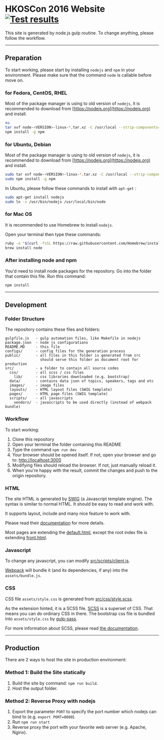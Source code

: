 # HKOSCon 2016 Website  [![Test results][test-badge]][test-url]

This site is generated by node.js gulp routine.
To change anything, please follow the workflow.

[test-url]: https://gitlab.com/hkoscon/2016/pipelines
[test-badge]: https://gitlab.com/hkoscon/2016/badges/master/pipeline.svg

******

## Preparation

To start working, please start by installing `nodejs` and `npm` in
your environment. Please make sure that the command `node` is
callable before move on.

### for Fedora, CentOS, RHEL

Most of the package manager is using to old version of `nodejs`,
it is recommended to download from [https://nodejs.org](https://nodejs.org) and install.

```bash
su
tar xvf node-<VERSION>-linux-*.tar.xz -C /usr/local --strip-components=1
npm install -g npm
```

### for Ubuntu, Debian

Most of the package manager is using to old version of `nodejs`,
it is recommended to download from [https://nodejs.org](https://nodejs.org) and install.

```bash
sudo tar xvf node-<VERSION>-linux-*.tar.xz -C /usr/local --strip-components=1
sudo npm install -g npm
```

In Ubuntu, please follow these commands to install with `apt-get` :

```bash
sudo apt-get install nodejs
sudo ln -s /usr/bin/nodejs /usr/local/bin/node
```

### for Mac OS

It is recommended to use Homebrew to install `nodejs`.

Open your terminal then type these commands:

```bash
ruby -e "$(curl -fsSL https://raw.githubusercontent.com/Homebrew/install/master/install)"
brew install node
```

### After installing node and npm

You'd need to install node packages for the repository. Go into the folder
that contain this file. Run this command:

```bash
npm install
```


******

## Development


### Folder Structure

The repository contains these files and folders:
```
gulpfile.js   - gulp automation files, like Makefile in nodejs
package.json  - node js configurations
README.MD     - this file
configs/      - config files for the generation process
public/       - all files in this folder is generated from src
                should serve this folder as document root for production
src/          - a folder to contain all source codes
  css/        - all scss / css files
    lib/      - css libraries downloaded (e.g. bootstrap)
  data/       - contains data json of topics, speakers, tags and etc
  images/     - image files
  layouts/    - HTML layout files (SWIG template)
  pages/      - HTML page files (SWIG template)
  scripts/    - all javascripts
    vendors/  - javascripts to be used directly (instead of webpack bundle)
```


### Workflow

To start working:

1. Clone this repository
2. Open your terminal the folder containing this README
3. Type the command `npm run dev`
4. Your browser should be opened itself. If not, open your browser and
   go to: [http://localhost:3000](localhost:3000)
5. Modifying files should reload the browser. If not, just manually reload
   it.
6. When you're happy with the result, commit the changes and push to
   the origin repository.


### HTML

The site HTML is generated by [SWIG][swig] (a Javascript template engine).
The syntax is similar to normal HTML. It should be easy to read and work
with.

It supports layout, include and many nice feature to work with.

Please read their [documentation][swig] for more details.

Most pages are extending the [default.html][default.html], except the root
index file is extending [front.html][front.html].

[swig]: http://paularmstrong.github.io/swig/docs/
[default.html]: src/layouts/default.html
[front.html]: src/layouts/front.html


### Javascript

To change any javascript, you can modify [src/scripts/client.js][client.js].

[Webpack][webpack] will bundle it (and its dependencies, if any) into the
`assets/bundle.js`.

[client.js]: src/scripts/client.js
[webpack]: https://webpack.github.io/


### CSS

CSS file `assets/style.css` is generated from [src/css/style.scss][style.scss].

As the extension hinted, it is a SCSS file. [SCSS][scss] is a superset
of CSS. That means you can do ordinary CSS in there. The bootstrap css file
is bundled into `assets/style.css` by [gulp-sass][gulp-sass].

For more information about SCSS, please read [the documentation][scss].

[style.scss]: src/css/style.scss
[scss]: http://sass-lang.com/guide
[gulp-sass]: https://www.npmjs.com/package/gulp-sass

******

## Production

There are 2 ways to host the site in production environment:

### Method 1: Build the Site statically

1. Build the site by command: `npm run build`.
2. Host the output folder.

### Method 2: Reverse Proxy with nodejs

1. Export the parameter `PORT` to specify the port number
   which nodejs can bind to (e.g. `export PORT=8080`).
2. Run `npm run start`
3. Reverse proxy the port with your favorite web server
   (e.g. Apache, Nginx).
